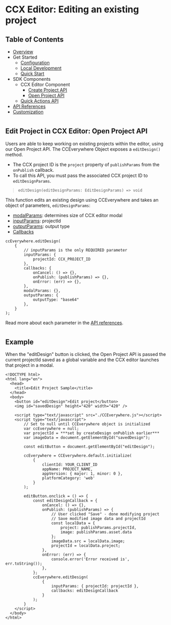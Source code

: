 # CCX Editor: Editing an existing project

## Table of Contents
* [Overview](README.md)
* Get Started 
  * [Configuration](docs/configuration.md)
  * [Local Development](docs/local_dev.md)
  * [Quick Start](docs/quickstart.md)
* SDK Components
  * CCX Editor Component
    * [Create Project API](docs/create_project.md)
    * [Open Project API](docs/edit_project.md)
  * [Quick Actions API](docs/quick_actions.md)
* [API References](docs/api_ref.md)
* [Customization](docs/customization.md)
#
## Edit Project in CCX Editor: Open Project API
Users are able to keep working on existing projects within the editor, using our Open Project API. The CCEverywhere Object exposes a `editDesign()` method. 
* The CCX project ID is the `project` property of `publishParams` from the `onPublish` callback. 
* To call this API, you must pass the associated CCX project ID to `editDesignParams`.

>`editDesign(editDesignParams: EditDesignParams) => void`

This function edits an existing design using CCEverywhere and takes an object of parameters, `editDesignParams`:
* [modalParams](api_ref.md#modalparams): determines size of CCX editor modal
* [inputParams](api_ref.md#editinputparams): projectId
* [outputParams](api_ref.md#ccxoutputparams): output type
* [Callbacks](api_ref.md#callbacks) 

```
ccEverywhere.editDesign(
    {
        // inputParams is the only REQUIRED parameter
        inputParams: { 
            projectId: CCX_PROJECT_ID 
        },
        callbacks: {
            onCancel: () => {},
            onPublish: (publishParams) => {},
            onError: (err) => {},
        },
        modalParams: {},
        outputParams: { 
            outputType: "base64"
        },
    }
);
```
Read more about each parameter in the [API references](api_ref.md).

#
## Example
When the "editDesign" button is clicked, the Open Project API is passed the current projectId saved as a global variable and the CCX editor launches that project in a modal.
```
<!DOCTYPE html>
<html lang="en">
  <head>
    <title>Edit Project Sample</title>
  </head>  
  <body>
    <button id="editDesign">Edit project</button>
    <img id="savedDesign" height="420" width="420" />

    <script type="text/javascript" src="./CCEverywhere.js"></script>
    <script type="text/javascript">
        // Set to null until CCEverywhere object is initialized
        var ccEverywhere = null;
        var projectId = ***set by createDesign onPublish earlier***
        var imageData = document.getElementById("savedDesign");

        const editButton = document.getElementById("editDesign");
    
        ccEverywhere = CCEverywhere.default.initialize(
            {
                clientId: YOUR_CLIENT_ID
                appName: PROJECT_NAME,
                appVersion: { major: 1, minor: 0 },
                platformCategory: 'web'
            }
        );

        editButton.onclick = () => {
            const editDesignCallback = {
                onCancel: () => {},
                onPublish: (publishParams) => {
                    // User clicked "Save" - done modifying project
                    // Save modified image data and projectId 
                    const localData = { 
                        project: publishParams.projectId, 
                        image: publishParams.asset.data 
                    };
                    imageData.src = localData.image;
                    projectId = localData.project;
                },
                onError: (err) => {
                    console.error('Error received is', err.toString());
                },
            };
            ccEverywhere.editDesign(
                {
                    inputParams: { projectId: projectId },
                    callbacks: editDesignCallback
                }
            );
        }
    </script>
  </body> 
</html>
```

